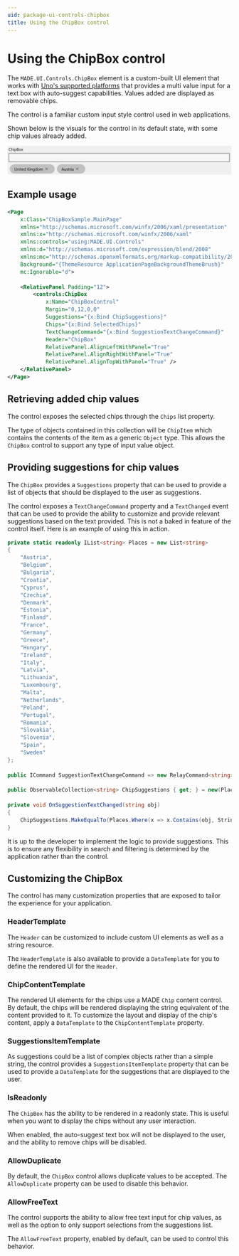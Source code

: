 ```yaml
---
uid: package-ui-controls-chipbox
title: Using the ChipBox control
---
```


# Using the ChipBox control

The `MADE.UI.Controls.ChipBox` element is a custom-built UI element that works with [Uno's supported platforms](https://platform.uno/) that provides a multi value input for a text box with auto-suggest capabilities. Values added are displayed as removable chips.

The control is a familiar custom input style control used in web applications.

Shown below is the visuals for the control in its default state, with some chip values already added.

<img src="../../images/ChipBox.png" alt="ChipBox with chip values selected" />

## Example usage

```xml
<Page
    x:Class="ChipBoxSample.MainPage"
    xmlns="http://schemas.microsoft.com/winfx/2006/xaml/presentation"
    xmlns:x="http://schemas.microsoft.com/winfx/2006/xaml"
    xmlns:controls="using:MADE.UI.Controls"
    xmlns:d="http://schemas.microsoft.com/expression/blend/2008"
    xmlns:mc="http://schemas.openxmlformats.org/markup-compatibility/2006"
    Background="{ThemeResource ApplicationPageBackgroundThemeBrush}"
    mc:Ignorable="d">

    <RelativePanel Padding="12">
        <controls:ChipBox
            x:Name="ChipBoxControl"
            Margin="0,12,0,0"
            Suggestions="{x:Bind ChipSuggestions}"
            Chips="{x:Bind SelectedChips}"
            TextChangeCommand="{x:Bind SuggestionTextChangeCommand}"
            Header="ChipBox"
            RelativePanel.AlignLeftWithPanel="True"
            RelativePanel.AlignRightWithPanel="True"
            RelativePanel.AlignTopWithPanel="True" />
    </RelativePanel>
</Page>
```

## Retrieving added chip values

The control exposes the selected chips through the `Chips` list property.

The type of objects contained in this collection will be `ChipItem` which contains the contents of the item as a generic `Object` type. This allows the `ChipBox` control to support any type of input value object.

## Providing suggestions for chip values

The `ChipBox` provides a `Suggestions` property that can be used to provide a list of objects that should be displayed to the user as suggestions.

The control exposes a `TextChangeCommand` property and a `TextChanged` event that can be used to provide the ability to customize and provide relevant suggestions based on the text provided. This is not a baked in feature of the control itself. Here is an example of using this in action.

```csharp
private static readonly IList<string> Places = new List<string>
{
    "Austria",
    "Belgium",
    "Bulgaria",
    "Croatia",
    "Cyprus",
    "Czechia",
    "Denmark",
    "Estonia",
    "Finland",
    "France",
    "Germany",
    "Greece",
    "Hungary",
    "Ireland",
    "Italy",
    "Latvia",
    "Lithuania",
    "Luxembourg",
    "Malta",
    "Netherlands",
    "Poland",
    "Portugal",
    "Romania",
    "Slovakia",
    "Slovenia",
    "Spain",
    "Sweden"
};

public ICommand SuggestionTextChangeCommand => new RelayCommand<string>(this.OnSuggestionTextChanged);

public ObservableCollection<string> ChipSuggestions { get; } = new(Places);

private void OnSuggestionTextChanged(string obj)
{
    ChipSuggestions.MakeEqualTo(Places.Where(x => x.Contains(obj, StringComparison.CurrentCultureIgnoreCase)));
}
```

It is up to the developer to implement the logic to provide suggestions. This is to ensure any flexibility in search and filtering is determined by the application rather than the control.

## Customizing the ChipBox

The control has many customization properties that are exposed to tailor the experience for your application.

### HeaderTemplate

The `Header` can be customized to include custom UI elements as well as a string resource.

The `HeaderTemplate` is also available to provide a `DataTemplate` for you to define the rendered UI for the `Header`.

### ChipContentTemplate

The rendered UI elements for the chips use a MADE `Chip` content control. By default, the chips will be rendered displaying the string equivalent of the content provided to it. To customize the layout and display of the chip's content, apply a `DataTemplate` to the `ChipContentTemplate` property.

### SuggestionsItemTemplate

As suggestions could be a list of complex objects rather than a simple string, the control provides a `SuggestionsItemTemplate` property that can be used to provide a `DataTemplate` for the suggestions that are displayed to the user.

### IsReadonly

The `ChipBox` has the ability to be rendered in a readonly state. This is useful when you want to display the chips without any user interaction.

When enabled, the auto-suggest text box will not be displayed to the user, and the ability to remove chips will be disabled.

### AllowDuplicate

By default, the `ChipBox` control allows duplicate values to be accepted. The `AllowDuplicate` property can be used to disable this behavior.

### AllowFreeText

The control supports the ability to allow free text input for chip values, as well as the option to only support selections from the suggestions list.

The `AllowFreeText` property, enabled by default, can be used to control this behavior.
